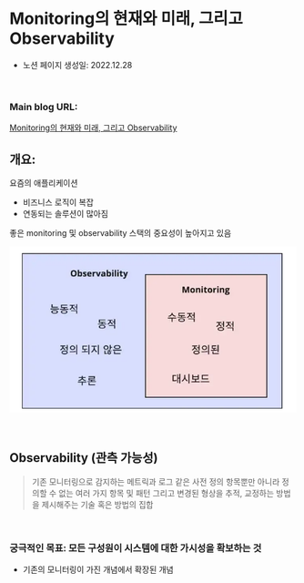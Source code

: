 # Monitoring의 현재와 미래, 그리고 Observability

- 노션 페이지 생성일: 2022.12.28

<br>

### Main blog URL:

[Monitoring의 현재와 미래, 그리고 Observability](https://blog.cloudacode.com/monitoring%EC%9D%98-%ED%98%84%EC%9E%AC%EC%99%80-%EB%AF%B8%EB%9E%98-%EA%B7%B8%EB%A6%AC%EA%B3%A0-observability-ab7babbc6d28)

## 개요:

요즘의 애플리케이션

- 비즈니스 로직이 복잡
- 연동되는 솔루션이 많아짐

좋은 monitoring 및 observability 스택의 중요성이 높아지고 있음


![Observability](Image_source/Observability.png)

<br>

## Observability (관측 가능성)

> 기존 모니터링으로 감지하는 메트릭과 로그 같은 사전 정의 항목뿐만 아니라 정의할 수 없는 여러 가지 항목 및 패턴 그리고 변경된 형상을 추적, 교정하는 방법을 제시해주는 기술 혹은 방법의 집합
> 

<br>

### 궁극적인 목표: 모든 구성원이 시스템에 대한 가시성을 확보하는 것

- 기존의 모니터링이 가진 개념에서 확장된 개념